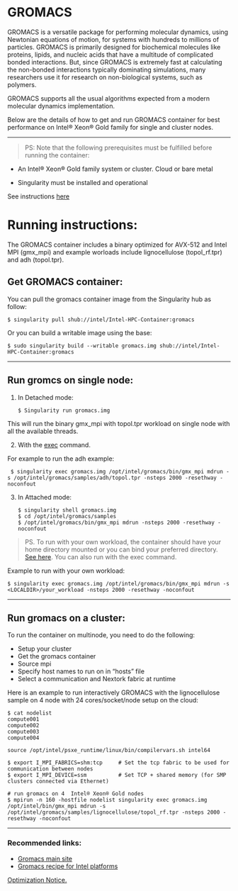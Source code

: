 # GROMACS

GROMACS is a versatile package for performing molecular dynamics, using Newtonian equations of motion, for systems with hundreds to millions of particles. GROMACS is primarily designed for biochemical molecules like proteins, lipids, and nucleic acids that have a multitude of complicated bonded interactions. But, since GROMACS is extremely fast at calculating the non-bonded interactions typically dominating simulations, many researchers use it for research on non-biological systems, such as polymers.

GROMACS supports all the usual algorithms expected from a modern molecular dynamics implementation.

Below are the details of how to get and run GROMACS container for best performance on Intel® Xeon® Gold family for single and cluster nodes.

***
> PS: Note that the following prerequisites must be fulfilled before running the container:

  - An Intel® Xeon® Gold family system or cluster. Cloud or bare metal 

  - Singularity must be installed and operational

See instructions [here](https://github.com/intel/Intel-HPC-Container/wiki/3.-Documentation-running-CSPs)

# Running instructions:

 The GROMACS container includes a binary optimized for AVX-512 and Intel MPI (gmx_mpi) and example worloads include lignocellulose (topol_rf.tpr) and adh (topol.tpr).
 
 ## Get GROMACS container:
 
 You can pull the gromacs container image from the Singularity hub as follow:
 
    $ singularity pull shub://intel/Intel-HPC-Container:gromacs
  
  Or you can build a writable image using the base:
    
    $ sudo singularity build --writable gromacs.img shub://intel/Intel-HPC-Container:gromacs
    
 ***
## Run gromcs  on single node: 

1.  In Detached mode:
	
        $ Singularity run gromacs.img
       
 This will run the binary gmx_mpi with topol.tpr workload on single node with all the available threads.    

2.  With the [exec](http://singularity.lbl.gov/docs-exec) command.
 
 For example to run the adh example:
     
     $ singularity exec gromacs.img /opt/intel/gromacs/bin/gmx_mpi mdrun -s /opt/intel/gromacs/samples/adh/topol.tpr -nsteps 2000 -resethway -noconfout
     
3.  In Attached mode: 
       
        $ singularity shell gromacs.img
        $ cd /opt/intel/gromacs/samples
        $ /opt/intel/gromacs/bin/gmx_mpi mdrun -nsteps 2000 -resethway -noconfout

> PS. To run with your own workload, the container should have your home directory mounted or you can bind your preferred directory. [See here](https://singularity.lbl.gov/docs-mount). You can also run with the exec command. 

Example to run with your own workload:

	$ singularity exec gromacs.img /opt/intel/gromacs/bin/gmx_mpi mdrun -s <LOCALDIR>/your_workload -nsteps 2000 -resethway -noconfout

***

## Run gromacs on a cluster:

To run the container on multinode, you need to do the following:

 * Setup your cluster
 * Get the gromacs container
 * Source mpi
 * Specify host names to run on in “hosts” file
 * Select a communication and Nextork fabric at runtime
 
 Here is an example to run interactively GROMACS with the lignocellulose sample on 4 node with 24 cores/socket/node setup on the cloud:
 
	$ cat nodelist 
	compute001
	compute002
	compute003
	compute004
	
	source /opt/intel/psxe_runtime/linux/bin/compilervars.sh intel64
		
	$ export I_MPI_FABRICS=shm:tcp     # Set the tcp fabric to be used for communication between nodes
	$ export I_MPI_DEVICE=ssm          # Set TCP + shared memory (for SMP clusters connected via Ethernet)
	
	# run gromacs on 4  Intel® Xeon® Gold nodes
	$ mpirun -n 160 -hostfile nodelist singularity exec gromacs.img /opt/intel/bin/gmx_mpi mdrun -s /opt/intel/gromacs/samples/lignocellulose/topol_rf.tpr -nsteps 2000 -resethway -noconfout 
***
### Recommended links:

* [Gromacs main site](http://www.gromacs.org/)
* [Gromacs recipe for Intel platforms](https://software.intel.com/en-us/articles/recipe-building-and-running-gromacs-on-intel-processors)



[Optimization Notice.](https://software.intel.com/en-us/articles/optimization-notice#opt-en)
